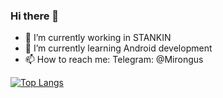 ### Hi there 👋

- 🔭 I’m currently working in STANKIN
- 🌱 I’m currently learning Android development
- 📫 How to reach me: Telegram: @Mirongus

[![Top Langs](https://github-readme-stats.vercel.app/api/top-langs/?username=MironBano&layout=compact&theme=dark)](https://github.com/anuraghazra/github-readme-stats)


